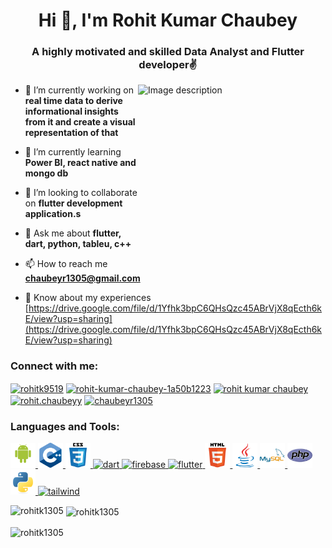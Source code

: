 <h1 align="center">Hi 👋, I'm Rohit Kumar Chaubey</h1>
<h3 align="center">A highly motivated and skilled Data Analyst and Flutter developer✌️</h3>



<img src="https://cdn-learn.adafruit.com/guides/cropped_images/000/003/613/medium640/Fancy_Octocat_guide_image.png?1654629455" alt="Image description" align="right" width="300px" height="300px" />


- 🔭 I’m currently working on **real time data to derive informational insights from it and create a visual representation of that**

- 🌱 I’m currently learning **Power BI, react native and mongo db**

- 👯 I’m looking to collaborate on **flutter development application.s**

- 💬 Ask me about **flutter, dart, python, tableu, c++**

- 📫 How to reach me **chaubeyr1305@gmail.com**

- 📄 Know about my experiences [https://drive.google.com/file/d/1Yfhk3bpC6QHsQzc45ABrVjX8qEcth6kE/view?usp=sharing](https://drive.google.com/file/d/1Yfhk3bpC6QHsQzc45ABrVjX8qEcth6kE/view?usp=sharing)

<h3 align="left">Connect with me:</h3>
<p align="left">
<a href="https://twitter.com/rohitk9519" target="blank"><img align="center" src="https://raw.githubusercontent.com/rahuldkjain/github-profile-readme-generator/master/src/images/icons/Social/twitter.svg" alt="rohitk9519" height="30" width="40" /></a>
<a href="https://linkedin.com/in/rohit-kumar-chaubey-1a50b1223" target="blank"><img align="center" src="https://raw.githubusercontent.com/rahuldkjain/github-profile-readme-generator/master/src/images/icons/Social/linked-in-alt.svg" alt="rohit-kumar-chaubey-1a50b1223" height="30" width="40" /></a>
<a href="https://kaggle.com/rohit kumar chaubey" target="blank"><img align="center" src="https://raw.githubusercontent.com/rahuldkjain/github-profile-readme-generator/master/src/images/icons/Social/kaggle.svg" alt="rohit kumar chaubey" height="30" width="40" /></a>
<a href="https://instagram.com/rohit.chaubeyy" target="blank"><img align="center" src="https://raw.githubusercontent.com/rahuldkjain/github-profile-readme-generator/master/src/images/icons/Social/instagram.svg" alt="rohit.chaubeyy" height="30" width="40" /></a>
<a href="https://www.hackerrank.com/chaubeyr1305" target="blank"><img align="center" src="https://raw.githubusercontent.com/rahuldkjain/github-profile-readme-generator/master/src/images/icons/Social/hackerrank.svg" alt="chaubeyr1305" height="30" width="40" /></a>
</p>

<h3 align="left">Languages and Tools:</h3>
<p align="left"> <a href="https://developer.android.com" target="_blank" rel="noreferrer"> <img src="https://raw.githubusercontent.com/devicons/devicon/master/icons/android/android-original-wordmark.svg" alt="android" width="40" height="40"/> </a> <a href="https://www.w3schools.com/cpp/" target="_blank" rel="noreferrer"> <img src="https://raw.githubusercontent.com/devicons/devicon/master/icons/cplusplus/cplusplus-original.svg" alt="cplusplus" width="40" height="40"/> </a> <a href="https://www.w3schools.com/css/" target="_blank" rel="noreferrer"> <img src="https://raw.githubusercontent.com/devicons/devicon/master/icons/css3/css3-original-wordmark.svg" alt="css3" width="40" height="40"/> </a> <a href="https://dart.dev" target="_blank" rel="noreferrer"> <img src="https://www.vectorlogo.zone/logos/dartlang/dartlang-icon.svg" alt="dart" width="40" height="40"/> </a> <a href="https://firebase.google.com/" target="_blank" rel="noreferrer"> <img src="https://www.vectorlogo.zone/logos/firebase/firebase-icon.svg" alt="firebase" width="40" height="40"/> </a> <a href="https://flutter.dev" target="_blank" rel="noreferrer"> <img src="https://www.vectorlogo.zone/logos/flutterio/flutterio-icon.svg" alt="flutter" width="40" height="40"/> </a> <a href="https://www.w3.org/html/" target="_blank" rel="noreferrer"> <img src="https://raw.githubusercontent.com/devicons/devicon/master/icons/html5/html5-original-wordmark.svg" alt="html5" width="40" height="40"/> </a> <a href="https://www.java.com" target="_blank" rel="noreferrer"> <img src="https://raw.githubusercontent.com/devicons/devicon/master/icons/java/java-original.svg" alt="java" width="40" height="40"/> </a> <a href="https://www.mysql.com/" target="_blank" rel="noreferrer"> <img src="https://raw.githubusercontent.com/devicons/devicon/master/icons/mysql/mysql-original-wordmark.svg" alt="mysql" width="40" height="40"/> </a> <a href="https://www.php.net" target="_blank" rel="noreferrer"> <img src="https://raw.githubusercontent.com/devicons/devicon/master/icons/php/php-original.svg" alt="php" width="40" height="40"/> </a> <a href="https://www.python.org" target="_blank" rel="noreferrer"> <img src="https://raw.githubusercontent.com/devicons/devicon/master/icons/python/python-original.svg" alt="python" width="40" height="40"/> </a> <a href="https://tailwindcss.com/" target="_blank" rel="noreferrer"> <img src="https://www.vectorlogo.zone/logos/tailwindcss/tailwindcss-icon.svg" alt="tailwind" width="40" height="40"/> </a> </p>

<p><img align="left" src="https://github-readme-stats.vercel.app/api/top-langs?username=rohitk1305&show_icons=true&locale=en&layout=compact" alt="rohitk1305" /></p>

<p>&nbsp;<img align="center" src="https://github-readme-stats.vercel.app/api?username=rohitk1305&show_icons=true&locale=en" alt="rohitk1305" /></p>

<p><img align="center" src="https://github-readme-streak-stats.herokuapp.com/?user=rohitk1305&" alt="rohitk1305" /></p>
